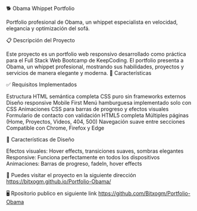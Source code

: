 
🐕 Obama Whippet Portfolio

Portfolio profesional de Obama, un whippet especialista en velocidad, elegancia y optimización del sofá.

📋 Descripción del Proyecto

Este proyecto es un portfolio web responsivo desarrollado como práctica para el Full Stack Web Bootcamp de KeepCoding. El portfolio presenta a Obama, un whippet profesional, mostrando sus habilidades, proyectos y servicios de manera elegante y moderna.
🚀 Características

✅ Requisitos Implementados

Estructura HTML semántica completa
CSS puro sin frameworks externos 
Diseño responsive Mobile First
Menú hamburguesa implementado solo con CSS
Animaciones CSS para barras de progreso y efectos visuales
Formulario de contacto con validación HTML5 completa
Múltiples páginas (Home, Proyectos, Videos, 404, 500)
Navegación suave entre secciones
Compatible con Chrome, Firefox y Edge

🎨 Características de Diseño

Efectos visuales: Hover effects, transiciones suaves, sombras elegantes
Responsive: Funciona perfectamente en todos los dispositivos
Animaciones: Barras de progreso, fadeIn, hover effects

🔎 Puedes visitar el proyecto en la siguiente dirección
https://bitxogm.github.io/Portfolio-Obama/

🖥️ Rpositorio publico en siguiente link 
https://github.com/Bitxogm/Portfolio-Obama


